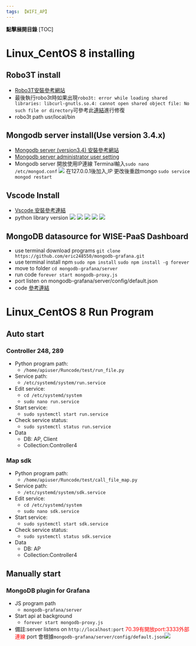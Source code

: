 ```yaml
---
tags: 【WIFI_AP】
---
```

**點擊展開目錄**
[TOC]
# Linux_CentOS 8 installing
## Robo3T install
- [Robo3T安裝參考網站](https://www.centlinux.com/2020/09/install-robo-3t-mongodb-gui-on-centos-8.html  )
- 最後執行robo3t時如果出現`robo3t: error while loading shared libraries: libcurl-gnutls.so.4: cannot open shared object file: No such file or directory`可參考此[連結](https://www.youtube.com/watch?v=_bae1v0o_JA&ab_channel=gotbletu)進行修復
- robo3t path usr/local/bin

## Mongodb server install(Use version 3.4.x)
- [Mongodb server (version3.4) 安裝參考網站](https://www.mongodb.com/docs/v3.4/tutorial/install-mongodb-enterprise-on-red-hat/)
- [Mongodb server administrator user setting](https://www.digitalocean.com/community/tutorials/how-to-secure-mongodb-on-centos-8#step-1-adding-an-administrative-user
)
- Mongodb server 開放使用IP連線
Terminal輸入`sudo nano /etc/mongod.conf`
![](https://i.imgur.com/v8s0PfU.png)
在127.0.0.1後加入,IP
更改後重啟mongo `sudo service mongod restart`

## Vscode Install
- [Vscode 安裝參考連結](https://code.visualstudio.com/docs/setup/linux)
- python library version
![](https://i.imgur.com/153salr.png)
![](https://i.imgur.com/Sje1voh.png)
![](https://i.imgur.com/gE5k3QC.png)
![](https://i.imgur.com/0eCpFXq.png)
![](https://i.imgur.com/mWsDZaJ.png)


## MongoDB datasource for WISE-PaaS Dashboard
- use terminal download programs
    `git clone https://github.com/eric248550/mongodb-grafana.git`
- use terminal install npm
    `sudo npm install`
    `sudo npm install -g forever`
- move to folder 
    `cd mongodb-grafana/server`
- run code
    `forever start mongodb-proxy.js`
- port listen on mongodb-grafana/server/config/default.json
- code [參考連結](https://github.com/eric248550/mongodb-grafana)
# Linux_CentOS 8 Run Program
## Auto start
### Controller 248, 289
- Python program path:
  - `/home/apiuser/Runcode/test/run_file.py`
- Service path:
  - `/etc/systemd/system/run.service`
- Edit service: 
    - `cd /etc/systemd/system `
    - `sudo nano run.service`
- Start service:
     - `sudo systemctl start run.service`
- Check service status:
     - `sudo systemctl status run.service`
- Data 
    - DB: AP, Client
    - Collection:Controller4
### Map sdk
- Python program path:
  - `/home/apiuser/Runcode/test/call_file_map.py`
- Service path:
  - `/etc/systemd/system/sdk.service`
- Edit service: 
    - `cd /etc/systemd/system `
    - `sudo nano sdk.service`
- Start service:
     - `sudo systemctl start sdk.service`
- Check service status:
     - `sudo systemctl status sdk.service`
- Data 
    - DB: AP
    - Collection:Controller4

## Manually start 
### MongoDB plugin for Grafana
- JS program path
  -  `mongodb-grafana/server`
- Start api at background
  - `forever start mongodb-proxy.js`
- 備註:server listens on `http://localhost:port`     <font color="#f00">70.39有開放port:3333外部連線</font>
port 會根據`mongodb-grafana/server/config/default.json`![](https://i.imgur.com/G3INcEW.png)
